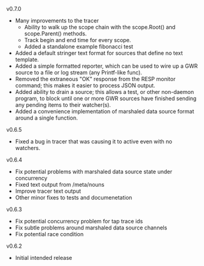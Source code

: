 v0.7.0
- Many improvements to the tracer
  - Ability to walk up the scope chain with the scope.Root() and scope.Parent()
    methods.
  - Track begin and end time for every scope.
  - Added a standalone example fibonacci test
- Added a default stringer text format for sources that define no text template.
- Added a simple formatted reporter, which can be used to wire up a GWR source
  to a file or log stream (any Printf-like func).
- Removed the extraneous "OK" response from the RESP monitor command; this
  makes it easier to process JSON output.
- Added ability to drain a source; this allows a test, or other non-daemon
  program, to block until one or more GWR sources have finished sending any
  pending items to their watcher(s).
- Added a convenience implementation of marshaled data source format around a
  single function.

v0.6.5
- Fixed a bug in tracer that was causing it to active even with no watchers.

v0.6.4
- Fix potential problems with marshaled data source state under concurrency
- Fixed text output from /meta/nouns
- Improve tracer text output
- Other minor fixes to tests and documenetation

v0.6.3
- Fix potential concurrency problem for tap trace ids
- Fix subtle problems around marshaled data source channels
- Fix potential race condition

v0.6.2
- Initial intended release
